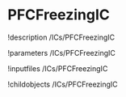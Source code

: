 <!-- MOOSE Documentation Stub: Remove this when content is added. -->

# PFCFreezingIC
!description /ICs/PFCFreezingIC

!parameters /ICs/PFCFreezingIC

!inputfiles /ICs/PFCFreezingIC

!childobjects /ICs/PFCFreezingIC
